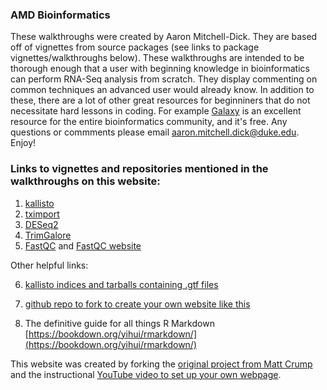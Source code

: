 
### AMD Bioinformatics

These walkthroughs were created by Aaron Mitchell-Dick.  They are based off of vignettes from source packages (see links to package vignettes/walkthroughs below).  These walkthroughs are intended to be thorough enough that a user with beginning knowledge in bioinformatics can perform RNA-Seq analysis from scratch. They display commenting on common techniques an advanced user would already know.  In addition to these, there are a lot of other great resources for beginniners that do not necessitate hard lessons in coding. For example [Galaxy](https://galaxyproject.org) is an excellent resource for the entire bioinformatics community, and it's free.  Any questions or commments please email aaron.mitchell.dick@duke.edu.  Enjoy!

### Links to vignettes and repositories mentioned in the walkthroughs on this website:

1. [kallisto](https://pachterlab.github.io/kallisto/)
2. [tximport](https://bioconductor.org/packages/release/bioc/vignettes/tximport/inst/doc/tximport.html)
3. [DESeq2](http://bioconductor.org/packages/release/bioc/vignettes/DESeq2/inst/doc/DESeq2.html)
4. [TrimGalore](https://github.com/FelixKrueger/TrimGalore/blob/master/Docs/Trim_Galore_User_Guide.md)
5. [FastQC](https://raw.githubusercontent.com/s-andrews/FastQC/master/INSTALL.txt) and [FastQC website](https://www.bioinformatics.babraham.ac.uk/projects/fastqc/)

Other helpful links:

6. [kallisto indices and tarballs containing .gtf files](https://github.com/pachterlab/kallisto-transcriptome-indices/releases)
7. [github repo to fork to create your own website like this](https://github.com/CrumpLab/LabJournalWebsite)

8. The definitive guide for all things R Markdown [https://bookdown.org/yihui/rmarkdown/](https://bookdown.org/yihui/rmarkdown/)

This website was created by forking the [original project from Matt Crump](https://github.com/CrumpLab/LabJournalWebsite) and the instructional [YouTube video to set up your own webpage](https://www.youtube.com/watch?v=nc7XhQrasCM). 